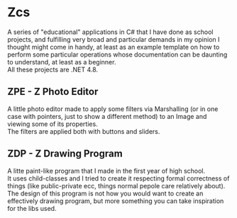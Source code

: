 # Zcs
A series of "educational" applications in C# that I have done as school projects, and fulfilling very broad and particular demands in my opinion I thought might come in handy, at least as an example template on how to perform some particular operations whose documentation can be daunting to understand, at least as a beginner.<br>
All these projects are .NET 4.8.<br>
## ZPE - Z Photo Editor
A little photo editor made to apply some filters via Marshalling (or in one case with pointers, just to show a different method) to an Image and viewing some of its properties.<br>
The filters are applied both with buttons and sliders.
## ZDP - Z Drawing Program
A litte paint-like program that I made in the first year of high school.<br>
It uses child-classes and I tried to create it respecting formal correctness of things (like public-private ecc, things normal pepole care relatively about).<br>
The design of this program is not how you would want to create an effectively drawing program, but more something you can take inspiration for the libs used.
